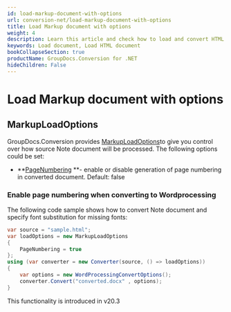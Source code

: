 ```yaml
---
id: load-markup-document-with-options
url: conversion-net/load-markup-document-with-options
title: Load Markup document with options
weight: 4
description: Learn this article and check how to load and convert HTML documents with advanced options using GroupDocs.Conversion for .NET API.
keywords: Load document, Load HTML document
bookCollapseSection: true
productName: GroupDocs.Conversion for .NET
hideChildren: False
---
```


# Load Markup document with options


## MarkupLoadOptions

GroupDocs.Conversion provides [MarkupLoadOptions](https://apireference.groupdocs.com/net/conversion/groupdocs.conversion.options.load/markuploadoptions)to give you control over how source Note document will be processed. The following options could be set:

*   **[PageNumbering](https://apireference.groupdocs.com/net/conversion/groupdocs.conversion.options.load/markuploadoptions/properties/pagemnumbering) **\- enable or disable generation of page numbering in converted document. Default: false  
      
    

### Enable page numbering when converting to Wordprocessing

The following code sample shows how to convert Note document and specify font substitution for missing fonts:

```csharp
var source = "sample.html";
var loadOptions = new MarkupLoadOptions
{
    PageNumbering = true
};
using (var converter = new Converter(source, () => loadOptions))
{
    var options = new WordProcessingConvertOptions();
    converter.Convert("converted.docx" , options);
}
```

This functionality is introduced in v20.3
